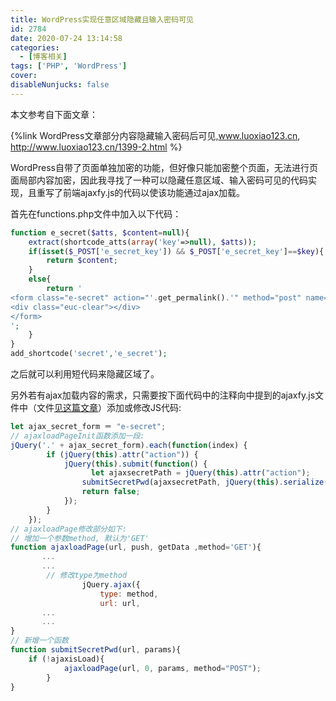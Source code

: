 ```yaml
---
title: WordPress实现任意区域隐藏且输入密码可见
id: 2784
date: 2020-07-24 13:14:58
categories:
  - [博客相关]
tags: ['PHP', 'WordPress']
cover: 
disableNunjucks: false
---
```


本文参考自下面文章：

{%link WordPress文章部分内容隐藏输入密码后可见,www.luoxiao123.cn, http://www.luoxiao123.cn/1399-2.html %}


WordPress自带了页面单独加密的功能，但好像只能加密整个页面，无法进行页面局部内容加密，因此我寻找了一种可以隐藏任意区域、输入密码可见的代码实现，且重写了前端ajaxfy.js的代码以使该功能通过ajax加载。

首先在functions.php文件中加入以下代码：

```php
function e_secret($atts, $content=null){
    extract(shortcode_atts(array('key'=>null), $atts));
    if(isset($_POST['e_secret_key']) && $_POST['e_secret_key']==$key){
        return $content;
    }
    else{
        return '
<form class="e-secret" action="'.get_permalink().'" method="post" name="e-secret"><label>输入密码查看加密内容：</label><input type="password" name="e_secret_key" class="euc-y-i" maxlength="50"><input type="submit" class="euc-y-s" value="确定">
<div class="euc-clear"></div>
</form>
';
    }
}
add_shortcode('secret','e_secret');
```

之后就可以利用短代码来隐藏区域了。


另外若有ajax加载内容的需求，只需要按下面代码中的注释向中提到的ajaxfy.js文件中（文件[见这篇文章](https://blog.fyz666.xyz/blog/1973/)）添加或修改JS代码:

```js
let ajax_secret_form ＝ "e-secret";
// ajaxloadPageInit函数添加一段:
jQuery('.' + ajax_secret_form).each(function(index) {
        if (jQuery(this).attr("action")) {
            jQuery(this).submit(function() {
            	  let ajaxsecretPath = jQuery(this).attr("action");
                submitSecretPwd(ajaxsecretPath, jQuery(this).serialize());
                return false;
            });
        }
    });
// ajaxloadPage修改部分如下:
// 增加一个参数method, 默认为'GET'
function ajaxloadPage(url, push, getData ,method='GET'){
       ...
       ...
        // 修改type为method
                jQuery.ajax({
                    type: method,
                    url: url,
       ...
       ...
}
// 新增一个函数
function submitSecretPwd(url, params){
	if (!ajaxisLoad){
            ajaxloadPage(url, 0, params, method="POST");
        }
}
```